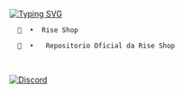 [![Typing SVG](https://readme-typing-svg.herokuapp.com?font=Fira+Code&size=35&pause=200&center=verdadeiro&vCenter=verdadeiro&repeat=verdadeiro&random=falso&width=1000&lines=Rise+Shop+;Repositorio+Oficial)](https://git.io/typing-svg)


  <p>

      🏬  •  Rise Shop

      💼  •   Repositorio Oficial da Rise Shop

  </p>



<br>

[![Discord](https://img.shields.io/badge/Discord-7289DA?style=for-the-badge&logo=discord&logoColor=white)]([https://discord.com/channels/@biscoitoesbr/](https://discord.gg/wYzGewqBXS)https://discord.gg/wYzGewqBXS)


</div>
